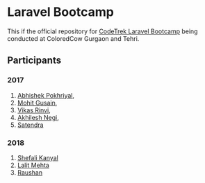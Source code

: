 # Laravel Bootcamp

This if the official repository for [CodeTrek Laravel Bootcamp](https://coloredcow.com/codetrek-session/laravel-bootcamp/) being conducted at ColoredCow Gurgaon and Tehri.

## Participants

### 2017

1. [Abhishek Pokhriyal](https://github.com/abhishek-pokhriyal),
1. [Mohit Gusain](https://github.com/mohitgusain),
1. [Vikas Rinvi](https://github.com/vikasrnv),
1. [Akhilesh Negi](https://github.com/AkhileshNegi),
1. [Satendra](https://github.com/Satendra-SR)

### 2018

1. [Shefali Kanyal](https://github.com/shefali-k)
1. [Lalit Mehta](https://github.com/lalitmehta933)
1. [Raushan](https://github.com/Raushan95)

